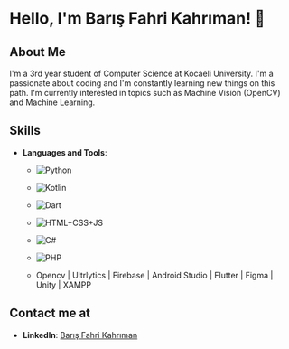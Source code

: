 # Hello, I'm Barış Fahri Kahrıman! 👋



## About Me
I'm a 3rd year student of Computer Science at Kocaeli University. I'm a passionate about coding and I'm constantly learning new things on this path.
I'm currently interested in topics such as Machine Vision (OpenCV) and Machine Learning.

## Skills
- **Languages and Tools**:
  
  - ![Python](https://img.shields.io/badge/Python-green?style=flat-square)
  - ![Kotlin](https://img.shields.io/badge/Kotlin-green?style=flat-square)
  - ![Dart](https://img.shields.io/badge/Dart-green?style=flat-square)
  - ![HTML+CSS+JS](https://img.shields.io/badge/HTML%2BCSS%2BJS-green?style=flat-square)
  - ![C#](https://img.shields.io/badge/C%23-yellow?style=flat-square)
  - ![PHP](https://img.shields.io/badge/PHP-yellow?style=flat-square)

  - Opencv | Ultrlytics | Firebase | Android Studio | Flutter | Figma | Unity | XAMPP 


  



## Contact me at
- **LinkedIn**: [Barış Fahri Kahrıman](https://www.linkedin.com/in/bar%C4%B1%C5%9F-fahri-kahr%C4%B1man/)


